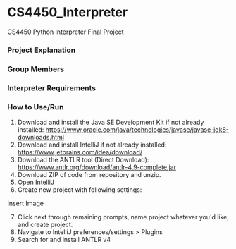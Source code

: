 # CS4450_Interpreter
CS4450 Python Interpreter Final Project

### Project Explanation

### Group Members

### Interpreter Requirements

### How to Use/Run
1. Download and install the Java SE Development Kit if not already installed: https://www.oracle.com/java/technologies/javase/javase-jdk8-downloads.html
2. Download and install IntelliJ if not already installed: https://www.jetbrains.com/idea/download/
3. Download the ANTLR tool (Direct Download): https://www.antlr.org/download/antlr-4.9-complete.jar
4. Download ZIP of code from repository and unzip.
5. Open IntelliJ
6. Create new project with following settings:

Insert Image

7. Click next through remaining prompts, name project whatever you'd like, and create project.
8. Navigate to IntelliJ preferences/settings > Plugins
9. Search for and install ANTLR v4
